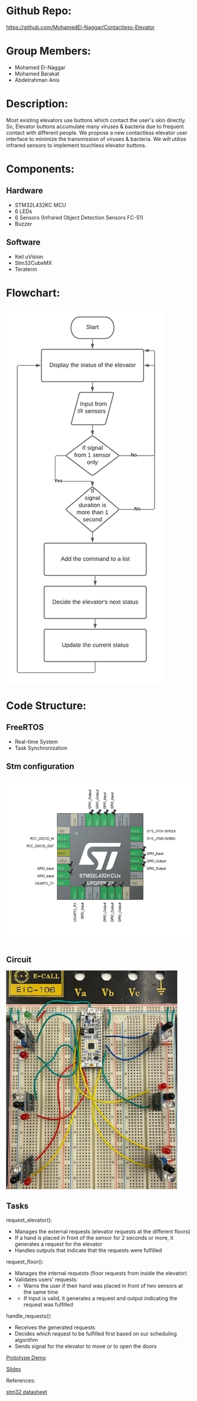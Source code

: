 # Github Repo:

https://github.com/MohamedEl-Naggar/Contactless-Elevator

# Group Members:

* Mohamed El-Naggar
* Mohamed Barakat
* Abdelrahman Anis

# Description:
Most existing elevators use buttons which contact the user's skin directly. So, Elevator buttons accumulate many viruses & bacteria due to frequent contact with different people. We propose a new contactless elevator user interface to minimize the transmission of viruses & bacteria. We will utilize infrared sensors to implement touchless elevator buttons.

# Components:

## **Hardware**

* STM32L432KC MCU
* 6 LEDs 
* 6 Sensors (Infrared Object Detection Sensors FC-51) 
* Buzzer

## **Software**

* Keil uVision
* Stm32CubeMX
* Teraterm

# Flowchart:
![](https://github.com/MohamedEl-Naggar/Contactless-Elevator/blob/main/Blank%20diagram.png)

# Code Structure:
## **FreeRTOS**
* Real-time System
* Task Synchronization

## **Stm configuration**
![](https://github.com/MohamedEl-Naggar/Contactless-Elevator/blob/main/Capture.PNG)

## **Circuit**
![](https://github.com/MohamedEl-Naggar/Contactless-Elevator/blob/main/circuit.jpeg)

## **Tasks**
request_elevator():

* Manages the external requests (elevator requests at the different floors)
* If a hand is placed in front of the sensor for 2 seconds or more, it generates a request for the elevator
* Handles outputs that indicate that the requests were fulfilled

request_floor(): 

* Manages the internal requests (floor requests from inside the elevator)
* Validates users' requests:
* * Warns the user if their hand was placed in front of two sensors at the same time
* * If input is valid, it generates a request and output indicating the request was fulfilled

handle_requests(): 

* Receives the generated requests
* Decides which request to be fulfilled first based on our scheduling algorithm
* Sends signal for the elevator to move or to open the doors

[Prototype Demo](https://drive.google.com/file/d/1NlmrpBbz8J_54Y5JU7PmCWxHZi3i8n57/view?usp=sharing)

[Slides](https://docs.google.com/presentation/d/1RgeUVc1pOAIswsxYElLA5HQPsSrmf2Wv/edit?usp=sharing&ouid=116938565731541364527&rtpof=true&sd=true)

References:

[stm32 datasheet](https://www.st.com/resource/en/datasheet/stm32l432kc.pdf)

